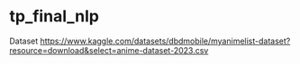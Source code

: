 # tp_final_nlp

Dataset https://www.kaggle.com/datasets/dbdmobile/myanimelist-dataset?resource=download&select=anime-dataset-2023.csv